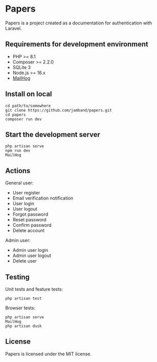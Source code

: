 # Papers

Papers is a project created as a documentation for authentication with Laravel.

## Requirements for development environment

- PHP >= 8.1
- Composer >= 2.2.0
- SQLite 3
- Node.js >= 16.x
- [MailHog](https://github.com/mailhog/MailHog)

## Install on local

```
cd path/to/somewhere
git clone https://github.com/jamband/papers.git
cd papers
composer run dev
```

## Start the development server

```
php artisan serve
npm run dev
MailHog
```

## Actions

General user:

- User register
- Email verification notification
- User login
- User logout
- Forgot password
- Reset password
- Confirm password
- Delete account

Admin user:

- Admin user login
- Admin user logout
- Delete user

## Testing

Unit tests and feature tests:

```
php artisan test
```

Browser tests:

```
php artisan serve
MailHog
php artisan dusk
```

## License

Papers is licensed under the MIT license.
